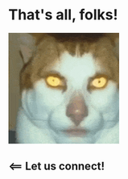 # That's all, folks!

<div class="items-center">
<img src="../assets/monday-left-me-broken-cat.gif"/>
</div>

## <== Let us connect!
